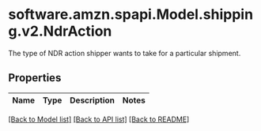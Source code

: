 # software.amzn.spapi.Model.shipping.v2.NdrAction
The type of NDR action shipper wants to take for a particular shipment.

## Properties

Name | Type | Description | Notes
------------ | ------------- | ------------- | -------------

[[Back to Model list]](../README.md#documentation-for-models) [[Back to API list]](../README.md#documentation-for-api-endpoints) [[Back to README]](../README.md)

